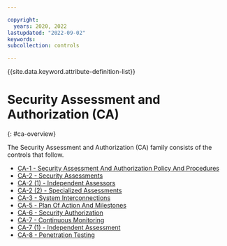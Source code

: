 ```yaml
---

copyright:
  years: 2020, 2022
lastupdated: "2022-09-02"
keywords: 
subcollection: controls

---
```




{{site.data.keyword.attribute-definition-list}}

# Security Assessment and Authorization (CA)
{: #ca-overview}

The Security Assessment and Authorization (CA) family consists of the controls that follow.

- [CA-1 - Security Assessment And Authorization Policy And Procedures](/docs/controls?topic=controls-ca-1)
- [CA-2 - Security Assessments](/docs/controls?topic=controls-ca-2)
- [CA-2 (1) - Independent Assessors](/docs/controls?topic=controls-ca-2.1)
- [CA-2 (2) - Specialized Assessments](/docs/controls?topic=controls-ca-2.2)
- [CA-3 - System Interconnections](/docs/controls?topic=controls-ca-3)
- [CA-5 - Plan Of Action And Milestones](/docs/controls?topic=controls-ca-5)
- [CA-6 - Security Authorization](/docs/controls?topic=controls-ca-6)
- [CA-7 - Continuous Monitoring](/docs/controls?topic=controls-ca-7)
- [CA-7 (1) - Independent Assessment](/docs/controls?topic=controls-ca-7.1)
- [CA-8 - Penetration Testing](/docs/controls?topic=controls-ca-8)



